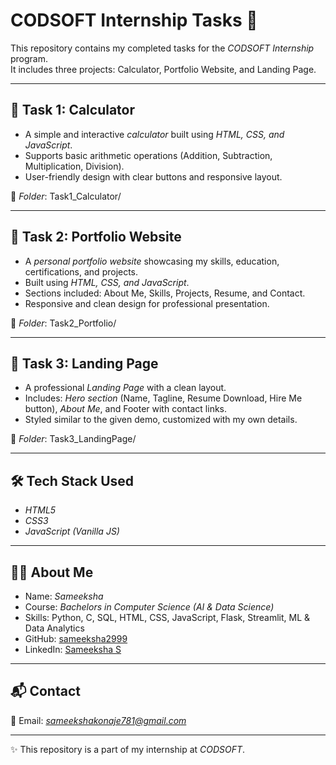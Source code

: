 # CODSOFT Internship Tasks 🚀

This repository contains my completed tasks for the *CODSOFT Internship* program.  
It includes three projects: Calculator, Portfolio Website, and Landing Page.  

---

## 📌 Task 1: Calculator
- A simple and interactive *calculator* built using *HTML, CSS, and JavaScript*.  
- Supports basic arithmetic operations (Addition, Subtraction, Multiplication, Division).  
- User-friendly design with clear buttons and responsive layout.  

🔗 *Folder*: Task1_Calculator/

---

## 📌 Task 2: Portfolio Website
- A *personal portfolio website* showcasing my skills, education, certifications, and projects.  
- Built using *HTML, CSS, and JavaScript*.  
- Sections included: About Me, Skills, Projects, Resume, and Contact.  
- Responsive and clean design for professional presentation.  

🔗 *Folder*: Task2_Portfolio/

---

## 📌 Task 3: Landing Page
- A professional *Landing Page* with a clean layout.  
- Includes: *Hero section* (Name, Tagline, Resume Download, Hire Me button), *About Me*, and Footer with contact links.  
- Styled similar to the given demo, customized with my own details.  

🔗 *Folder*: Task3_LandingPage/

---

## 🛠 Tech Stack Used
- *HTML5*  
- *CSS3*  
- *JavaScript (Vanilla JS)*  

---

## 👩‍💻 About Me
- Name: *Sameeksha*  
- Course: *Bachelors in Computer Science (AI & Data Science)*  
- Skills: Python, C, SQL, HTML, CSS, JavaScript, Flask, Streamlit, ML & Data Analytics  
- GitHub: [sameeksha2999](https://github.com/sameeksha2999)  
- LinkedIn: [Sameeksha S](https://www.linkedin.com/in/sameekshas)  

---

## 📬 Contact
📧 Email: *sameekshakonaje781@gmail.com*  

---

✨ This repository is a part of my internship at *CODSOFT*.
